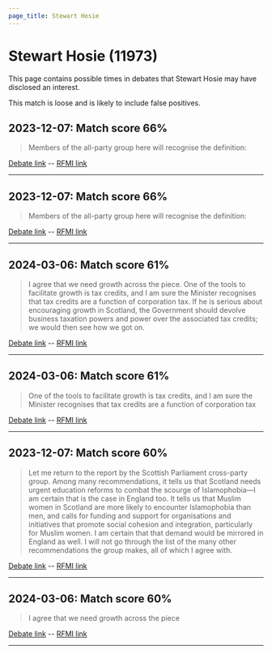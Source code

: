 ```yaml
---
page_title: Stewart Hosie
---
```


# Stewart Hosie  (11973)

This page contains possible times in debates that Stewart Hosie may have disclosed an interest.

This match is loose and is likely to include false positives. 



## 2023-12-07: Match score 66%

>Members of the all-party group here will recognise the definition:

[Debate link](https://www.theyworkforyou.com/debates/?id=2023-12-07b.554.1)  --  [RFMI link](https://www.theyworkforyou.com/mp/11973/register)


---



## 2023-12-07: Match score 66%

>Members of the all-party group here will recognise the definition:

[Debate link](https://www.theyworkforyou.com/debates/?id=2023-12-07b.554.1)  --  [RFMI link](https://www.theyworkforyou.com/mp/11973/register)


---



## 2024-03-06: Match score 61%

>I agree that we need growth across the piece. One of the tools to facilitate growth is tax credits, and I am sure the Minister recognises that tax credits are a function of corporation tax. If he is serious about encouraging growth in Scotland, the Government should devolve business taxation powers and power over the associated tax credits; we would then see how we got on.

[Debate link](https://www.theyworkforyou.com/debates/?id=2024-03-06b.882.2)  --  [RFMI link](https://www.theyworkforyou.com/mp/11973/register)


---



## 2024-03-06: Match score 61%

>One of the tools to facilitate growth is tax credits, and I am sure the Minister recognises that tax credits are a function of corporation tax

[Debate link](https://www.theyworkforyou.com/debates/?id=2024-03-06b.882.2)  --  [RFMI link](https://www.theyworkforyou.com/mp/11973/register)


---



## 2023-12-07: Match score 60%

>Let me return to the report by the Scottish Parliament cross-party group. Among many recommendations, it tells us that Scotland needs urgent education reforms to combat the scourge of Islamophobia—I am certain that is the case in England too. It tells us that Muslim women in Scotland are more likely to encounter Islamophobia than men, and calls for funding and support for organisations and initiatives that promote social cohesion and integration, particularly for Muslim women. I am certain that that demand would be mirrored in England as well. I will not go through the list of the many other recommendations the group makes, all of which I agree with.

[Debate link](https://www.theyworkforyou.com/debates/?id=2023-12-07b.554.1)  --  [RFMI link](https://www.theyworkforyou.com/mp/11973/register)


---



## 2024-03-06: Match score 60%

>I agree that we need growth across the piece

[Debate link](https://www.theyworkforyou.com/debates/?id=2024-03-06b.882.2)  --  [RFMI link](https://www.theyworkforyou.com/mp/11973/register)


---

